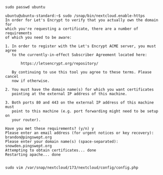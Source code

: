     sudo passwd ubuntu

    ubuntu@ubuntu-standard:~$ sudo /snap/bin/nextcloud.enable-https
    In order for Let's Encrypt to verify that you actually own the domain for
    which you're requesting a certificate, there are a number of requirements
    of which you need to be aware:

    1. In order to register with the Let's Encrypt ACME server, you must agree
       to the currently-in-effect Subscriber Agreement located here:

           https://letsencrypt.org/repository/

       By continuing to use this tool you agree to these terms. Please cancel
       now if otherwise.

    2. You must have the domain name(s) for which you want certificates
       pointing at the external IP address of this machine.

    3. Both ports 80 and 443 on the external IP address of this machine must
       point to this machine (e.g. port forwarding might need to be setup on
       your router).

    Have you met these requirements? (y/n) y
    Please enter an email address (for urgent notices or key recovery): brandon@pingswept.org
    Please enter your domain name(s) (space-separated): snowden.pingswept.org
    Attempting to obtain certificates... done
    Restarting apache... done


    sudo vim /var/snap/nextcloud/173/nextcloud/config/config.php
